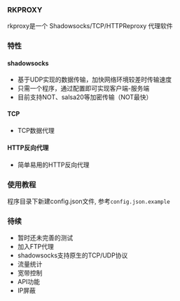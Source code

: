 ### RKPROXY

rkproxy是一个 Shadowsocks/TCP/HTTPReproxy 代理软件


### 特性

#### shadowsocks

- 基于UDP实现的数据传输，加快网络环境较差时传输速度
- 只需一个程序，通过配置即可实现客户端-服务端
- 目前支持NOT、salsa20等加密传输（NOT最快）

#### TCP

- TCP数据代理

#### HTTP反向代理

- 简单易用的HTTP反向代理

### 使用教程

程序目录下新建config.json文件, 参考`config.json.example`

### 待续

- 暂时还未完善的测试
- 加入FTP代理
- shadowsocks支持原生的TCP/UDP协议
- 流量统计
- 宽带控制
- API功能
- IP屏蔽